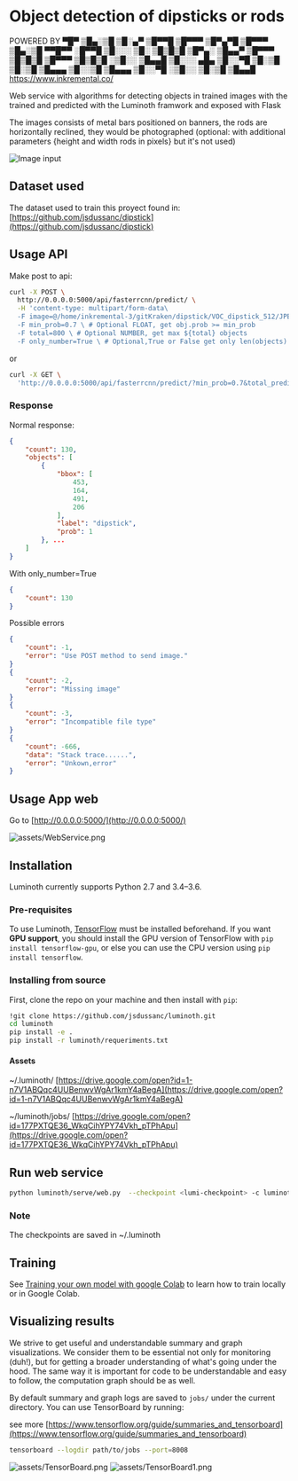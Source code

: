 # Object detection of dipsticks or rods

POWERED BY
▀█▀ ▒█▄░▒█ ▒█░▄▀ ▒█▀▀█ ▒█▀▀▀ ▒█▀▄▀█ ▒█▀▀▀ ▒█▄░▒█ ▀▀█▀▀ ░█▀▀█ ▒█░░░
▒█░ ▒█▒█▒█ ▒█▀▄░ ▒█▄▄▀ ▒█▀▀▀ ▒█▒█▒█ ▒█▀▀▀ ▒█▒█▒█ ░▒█░░ ▒█▄▄█ ▒█░░░
▄█▄ ▒█░░▀█ ▒█░▒█ ▒█░▒█ ▒█▄▄▄ ▒█░░▒█ ▒█▄▄▄ ▒█░░▀█ ░▒█░░ ▒█░▒█ ▒█▄▄█
https://www.inkremental.co/

Web service with algorithms for detecting objects in trained images with the trained and predicted with the Luminoth framwork and exposed with Flask

The images consists of metal bars positioned on banners, the rods are horizontally reclined, they would be photographed (optional: with additional parameters {height and width rods in pixels} but it's not used)

![Image input](assets/train_image25.jpg)

## Dataset used

The dataset used to train this proyect found in:
[https://github.com/jsdussanc/dipstick](https://github.com/jsdussanc/dipstick)

## Usage API

Make post to api:

```bash
curl -X POST \
  http://0.0.0.0:5000/api/fasterrcnn/predict/ \
  -H 'content-type: multipart/form-data\
  -F image=@/home/inkremental-3/gitKraken/dipstick/VOC_dipstick_512/JPEGImages/valid_task_image39.jpg \ # Required
  -F min_prob=0.7 \ # Optional FLOAT, get obj.prob >= min_prob
  -F total=800 \ # Optional NUMBER, get max ${total} objects
  -F only_number=True \ # Optional,True or False get only len(objects)
```

or

``` bash
curl -X GET \
  'http://0.0.0.0:5000/api/fasterrcnn/predict/?min_prob=0.7&total_predictions=800&only_number=True&image=https%3A%2F%2Fs3.us-east-2.amazonaws.com%2Ftaskg
```

### Response

Normal response:

```json
{
    "count": 130,
    "objects": [
        {
            "bbox": [
                453,
                164,
                491,
                206
            ],
            "label": "dipstick",
            "prob": 1
        }, ...
    ]
}
```

With only_number=True

```json
{
    "count": 130
}
```

Possible errors

```json
{
    "count": -1,
    "error": "Use POST method to send image."
}
{
    "count": -2,
    "error": "Missing image"
}
{
    "count": -3,
    "error": "Incompatible file type"
}
{
    "count": -666,
    "data": "Stack trace......",
    "error": "Unkown,error"
}
```

## Usage App web

Go to [http://0.0.0.0:5000/](http://0.0.0.0:5000/)

![assets/WebService.png](assets/WebService.png)

## Installation

Luminoth currently supports Python 2.7 and 3.4–3.6.

### Pre-requisites

To use Luminoth, [TensorFlow](https://www.tensorflow.org/install/) must be installed beforehand. If you want **GPU support**, you should install the GPU version of TensorFlow with `pip install tensorflow-gpu`, or else you can use the CPU version using `pip install tensorflow`.

### Installing from source

First, clone the repo on your machine and then install with `pip`:

```bash
!git clone https://github.com/jsdussanc/luminoth.git
cd luminoth
pip install -e .
pip install -r luminoth/requeriments.txt
```

#### Assets

~/.luminoth/ [https://drive.google.com/open?id=1-n7V1ABQqc4UUBenwvWgAr1kmY4aBegA](https://drive.google.com/open?id=1-n7V1ABQqc4UUBenwvWgAr1kmY4aBegA)

~/luminoth/jobs/ [https://drive.google.com/open?id=177PXTQE36_WkqCihYPY74Vkh_pTPhApu](https://drive.google.com/open?id=177PXTQE36_WkqCihYPY74Vkh_pTPhApu)

## Run web service

```bash
python luminoth/serve/web.py  --checkpoint <lumi-checkpoint> -c luminoth/examples/config_fasterrcnn_colab.yml
```

### Note

The checkpoints are saved in ~/.luminoth

## Training

See [Training your own model with google Colab](https://colab.research.google.com/drive/1jTOAqXUtvTUX-qImQUp-4gLIT7DYFrLy) to learn how to train locally or in Google Colab.

## Visualizing results

We strive to get useful and understandable summary and graph visualizations. We consider them to be essential not only for monitoring (duh!), but for getting a broader understanding of what's going under the hood. The same way it is important for code to be understandable and easy to follow, the computation graph should be as well.

By default summary and graph logs are saved to `jobs/` under the current directory. You can use TensorBoard by running:

see more [https://www.tensorflow.org/guide/summaries_and_tensorboard](https://www.tensorflow.org/guide/summaries_and_tensorboard)

```bash
tensorboard --logdir path/to/jobs --port=8008
```

![assets/TensorBoard.png](assets/TensorBoard.png)
![assets/TensorBoard1.png](assets/TensorBoard1.png)
